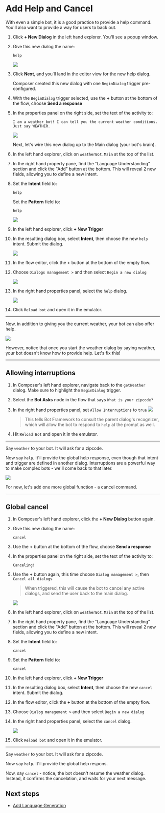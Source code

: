 # Add Help and Cancel

With even a simple bot, it is a good practice to provide a help command. You'll also want to provide a way for users to back out. 

1. Click **+ New Dialog** in the left hand explorer. You'll see a popup window.
2. Give this new dialog the name:

      `help`

   ![](../media/tutorial-weatherbot/04/help-dialog.png)

3. Click **Next**, and you'll land in the editor view for the new help dialog. 

   <a name="create-begin-dialog-trigger"></a>

   Composer created this new dialog with one `BeginDialog` trigger pre-configured. 

4. With the `BeginDialog` trigger selected, use the **+** button at the bottom of the flow, choose **Send a response**
5. In the properties panel on the right side, set the text of the activity to:

      `I am a weather bot! I can tell you the current weather conditions. Just say WEATHER.`

   ![](../media/tutorial-weatherbot/04/help.png)

   Next, let's wire this new dialog up to the Main dialog (your bot's brain).

6. In the left hand explorer, click on `weatherBot.Main` at the top of the list.
7. In the right hand property pane, find the "Language Understanding" section and click the "Add" button at the bottom. This will reveal 2 new fields, allowing you to define a new intent.
8. Set the **Intent** field to:

      `help`

      Set the **Pattern** field to: 

      `help`

      ![](../media/tutorial-weatherbot/04/help-intent.png)

9. In the left hand explorer, click **+ New Trigger**
10. In the resulting dialog box, select **Intent**, then choose the new `help` intent. Submit the dialog.

     ![](../media/tutorial-weatherbot/04/new-trigger.png) 

11. In the flow editor, click the **+** button at the bottom of the empty flow.
12. Choose `Dialogs management >` and then select `Begin a new dialog`

      ![](../media/tutorial-weatherbot/04/help-trigger-flow.png)

13. In the right hand properties panel, select the `help` dialog.

      ![](../media/tutorial-weatherbot/04/help-props.png)

14. Click `Reload bot` and open it in the emulator.

----

Now, in addition to giving you the current weather, your bot can also offer help.

![](../media/tutorial-weatherbot/04/basic-help.gif)

However, notice that once you start the weather dialog by saying weather, your bot doesn't know how to provide help. Let's fix this!


---

## Allowing interruptions

1. In Composer's left hand explorer, navigate back to the `getWeather` dialog. Make sure to highlight the `BeginDialog` trigger.
2. Select the **Bot Asks** node in the flow that says `What is your zipcode?`
3. In the right hand properties panel, set `Allow Interruptions` to `true`
   ![](../media/tutorial-weatherbot/04/interrupts.png)

   > This tells Bot Framework to consult the parent dialog's recognizer, which will allow the bot to respond to `help` at the prompt as well.

4. Hit `Reload Bot` and open it in the emulator.

---

Say `weather` to your bot.  It will ask for a zipcode.

Now say `help`. It'll provide the global help response, even though that intent and trigger are defined in another dialog. Interruptions are a powerful way to make complex bots - we'll come back to that later.

![](../media/tutorial-weatherbot/04/better-help.gif)

For now, let's add one more global function - a cancel command.

---

## Global cancel

1. In Composer's left hand explorer, click the **+ New Dialog** button again. 
2. Give this new dialog the name:

      `cancel`

3. Use the **+** button at the bottom of the flow, choose **Send a response**
4. In the properties panel on the right side, set the text of the activity to:

      `Canceling!`

5. Use the **+** button again, this time choose `Dialog management >`, then `Cancel all dialogs`

      > When triggered, this will cause the bot to cancel any active dialogs, and send the user back to the main dialog.

      ![](../media/tutorial-weatherbot/04/cancel-flow.png) 

6. In the left hand explorer, click on `weatherBot.Main` at the top of the list.
7. In the right hand property pane, find the "Language Understanding" section and click the "Add" button at the bottom. This will reveal 2 new fields, allowing you to define a new intent.
8. Set the **Intent** field to:

      `cancel`

9. Set the **Pattern** field to:

      `cancel`

10. In the left hand explorer, click **+ New Trigger**
11. In the resulting dialog box, select **Intent**, then choose the new `cancel` intent. Submit the dialog.
12. In the flow editor, click the **+** button at the bottom of the empty flow.
13. Choose `Dialog management >` and then select `Begin a new dialog`
14. In the right hand properties panel, select the `cancel` dialog.

      ![](../media/tutorial-weatherbot/04/cancel-trigger.png) 

15. Click `Reload bot` and open it in the emulator.

---

Say `weather` to your bot.  It will ask for a zipcode.

Now say `help`. It'll provide the global help respons.

Now, say `cancel` - notice, the bot doesn't resume the weather dialog. Instead, it confirms the cancelation, and waits for your next message.


## Next steps
- [Add Language Generation](./bot-tutorial-lg.md)
